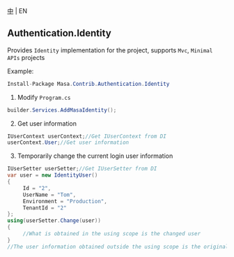 [中](README.zh-CN.md) | EN

## Authentication.Identity

Provides `Identity` implementation for the project, supports `Mvc`, `Minimal APIs` projects

Example:

``` C#
Install-Package Masa.Contrib.Authentication.Identity
```

1. Modify `Program.cs`

``` C#
builder.Services.AddMasaIdentity();
```

2. Get user information

``` C#
IUserContext userContext;//Get IUserContext from DI
userContext.User;//Get user information
```

3. Temporarily change the current login user information

``` C#
IUserSetter userSetter;//Get IUserSetter from DI
var user = new IdentityUser()
{
     Id = "2",
     UserName = "Tom",
     Environment = "Production",
     TenantId = "2"
};
using(userSetter.Change(user))
{
     //What is obtained in the using scope is the changed user
}
//The user information obtained outside the using scope is the original logged in user
```